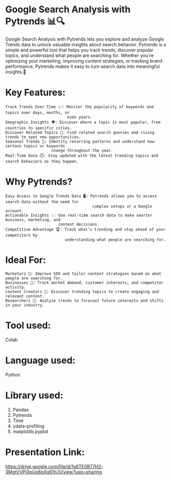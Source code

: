  # Google Search Analysis with Pytrends 📊🔍

Google Search Analysis with Pytrends lets you explore and analyze Google Trends data to unlock valuable insights about search behavior. Pytrends is a simple and powerful tool that helps you track trends, discover popular topics, and understand what people are searching for. Whether you're optimizing your marketing, improving content strategies, or tracking brand performance, Pytrends makes it easy to turn search data into meaningful insights.🚀

# Key Features:

    Track Trends Over Time 📈: Monitor the popularity of keywords and topics over days, months, or 
                               even years.
    Geographic Insights 🌍: Discover where a topic is most popular, from countries to specific cities.
    Discover Related Topics 🔗: Find related search queries and rising trends to spot new opportunities.
    Seasonal Trends 🍂: Identify recurring patterns and understand how certain topics or keywords 
                        change throughout the year.
    Real-Time Data ⏱️: Stay updated with the latest trending topics and search behaviors as they happen.

# Why Pytrends?

    Easy Access to Google Trends Data 🖥️: Pytrends allows you to access search data without the need for 
                                          complex setups or a Google account.
    Actionable Insights 💡: Use real-time search data to make smarter business, marketing, and 
                           content decisions.
    Competitive Advantage 🏆: Track what’s trending and stay ahead of your competitors by 
                              understanding what people are searching for.

# Ideal For:

    Marketers 📣: Improve SEO and tailor content strategies based on what people are searching for.
    Businesses 🏢: Track market demand, customer interests, and competitor activity.
    Content Creators 🎥: Discover trending topics to create engaging and relevant content.
    Researchers 🔬: Analyze trends to forecast future interests and shifts in your industry.

# Tool used: 
   Colab
# Language used: 
Python

# Library used:
 1) Pandas
 2) Pytrends
 3) Time
 4) ydata-profiling
 5) matplotlib.pyplot

# Presentation Link:
  https://drive.google.com/file/d/1x6TE0B77H2-3MgtVVPi0pUg6pXq61tUV/view?usp=sharing
